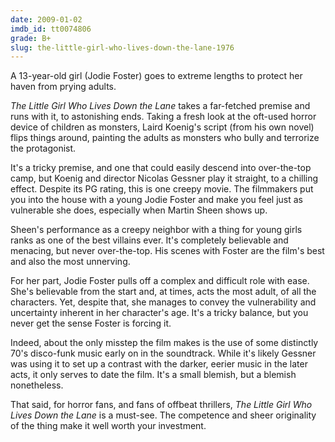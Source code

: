 ```yaml
---
date: 2009-01-02
imdb_id: tt0074806
grade: B+
slug: the-little-girl-who-lives-down-the-lane-1976
---
```


A 13-year-old girl (Jodie Foster) goes to extreme lengths to protect her haven from prying adults.

_The Little Girl Who Lives Down the Lane_ takes a far-fetched premise and runs with it, to astonishing ends. Taking a fresh look at the oft-used horror device of children as monsters, Laird Koenig's script (from his own novel) flips things around, painting the adults as monsters who bully and terrorize the protagonist.

It's a tricky premise, and one that could easily descend into over-the-top camp, but Koenig and director Nicolas Gessner play it straight, to a chilling effect. Despite its PG rating, this is one creepy movie. The filmmakers put you into the house with a young Jodie Foster and make you feel just as vulnerable she does, especially when Martin Sheen shows up.

Sheen's performance as a creepy neighbor with a thing for young girls ranks as one of the best villains ever. It's completely believable and menacing, but never over-the-top. His scenes with Foster are the film's best and also the most unnerving.

For her part, Jodie Foster pulls off a complex and difficult role with ease. She's believable from the start and, at times, acts the most adult, of all the characters. Yet, despite that, she manages to convey the vulnerability and uncertainty inherent in her character's age. It's a tricky balance, but you never get the sense Foster is forcing it.

Indeed, about the only misstep the film makes is the use of some distinctly 70's disco-funk music early on in the soundtrack. While it's likely Gessner was using it to set up a contrast with the darker, eerier music in the later acts, it only serves to date the film. It's a small blemish, but a blemish nonetheless.

That said, for horror fans, and fans of offbeat thrillers, _The Little Girl Who Lives Down the Lane_ is a must-see. The competence and sheer originality of the thing make it well worth your investment.
